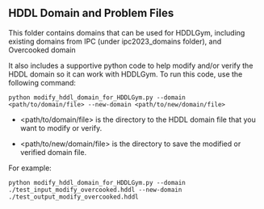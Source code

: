 ## HDDL Domain and Problem Files
This folder contains domains that can be used for HDDLGym, including existing domains from IPC (under ipc2023_domains folder), and Overcooked domain

It also includes a supportive python code to help modify and/or verify the HDDL domain so it can work with HDDLGym. To run this code, use the following command:

``` python modify_hddl_domain_for_HDDLGym.py --domain <path/to/domain/file> --new-domain <path/to/new/domain/file> ```

- <path/to/domain/file> is the directory to the HDDL domain file that you want to modify or verify.

- <path/to/new/domain/file> is the directory to save the modified or verified domain file.

For example:

``` python modify_hddl_domain_for_HDDLGym.py --domain ./test_input_modify_overcooked.hddl --new-domain ./test_output_modify_overcooked.hddl ```
